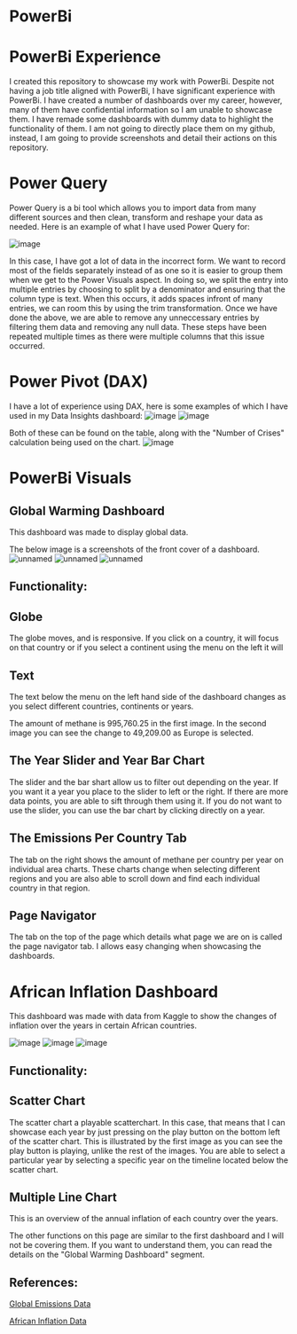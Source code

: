 # PowerBi
# PowerBi Experience
I created this repository to showcase my work with PowerBi.
Despite not having a job title aligned with PowerBi, I have significant experience with PowerBi.
I have created a number of dashboards over my career, however, many of them have confidential information so I am unable to showcase them.
I have remade some dashboards with dummy data to highlight the functionality of them.
I am not going to directly place them on my github, instead, I am going to provide screenshots and detail their actions on this repository.

# Power Query

Power Query is a bi tool which allows you to import data from many different sources and then clean, transform and reshape your data as needed. Here is an example of what I have used Power Query for:

![image](https://github.com/Taharqua/PowerBi/assets/56850203/124d941d-b7d6-4afd-98e6-d46eb14d64e0)

In this case, I have got a lot of data in the incorrect form.
We want to record most of the fields separately instead of as one so it is easier to group them when we get to the Power Visuals aspect.
In doing so, we split the entry into multiple entries by choosing to split by a denominator and ensuring that the column type is text.
When this occurs, it adds spaces infront of many entries, we can room this by using the trim transformation.
Once we have done the above, we are able to remove any unneccessary entries by filtering them data and removing any null data.
These steps have been repeated multiple times as there were multiple columns that this issue occurred.

# Power Pivot (DAX)

I have a lot of experience using DAX, here is some examples of which I have used in my Data Insights dashboard:
![image](https://github.com/Taharqua/PowerBi/assets/56850203/0d9530ce-20da-4183-9da7-3fc683696d80)
![image](https://github.com/Taharqua/PowerBi/assets/56850203/435565fb-dec2-49c9-a855-56be84bababf)

Both of these can be found on the table, along with the "Number of Crises" calculation being used on the chart.
![image](https://github.com/Taharqua/PowerBi/assets/56850203/377275f6-c964-4fb7-bb12-65aa5abc49f7)

# PowerBi Visuals

## Global Warming Dashboard

This dashboard was made to display global data.

The below image is a screenshots of the front cover of a dashboard.
![unnamed](https://github.com/Taharqua/PowerBi/assets/56850203/d8bf5ad5-4e98-40a1-b815-d9539cc44d43)
![unnamed](https://github.com/Taharqua/PowerBi/assets/56850203/8affba70-10e4-4642-9b37-0177e79c26b8)
![unnamed](https://github.com/Taharqua/PowerBi/assets/56850203/330fd355-8a60-48ee-af97-fb041c7361c4)

## Functionality:
## Globe
The globe moves, and is responsive. If you click on a country, it will focus on that country or if you select a continent using the menu on the left it will

## Text
The text below the menu on the left hand side of the dashboard changes as you select different countries, continents or years.

The amount of methane is 995,760.25 in the first image. In the second image you can see the change to 49,209.00 as Europe is selected.

## The Year Slider and Year Bar Chart
The slider and the bar shart allow us to filter out depending on the year. If you want it a year you place to the slider to left or the right. If there are more data points, you are able to sift through them using it.
If you do not want to use the slider, you can use the bar chart by clicking directly on a year.

## The Emissions Per Country Tab
The tab on the right shows the amount of methane per country per year on individual area charts. These charts change when selecting different regions and you are also able to scroll down and find each individual country in that region.

## Page Navigator
The tab on the top of the page which details what page we are on is called the page navigator tab. I allows easy changing when showcasing the dashboards.

# African Inflation Dashboard

This dashboard was made with data from Kaggle to show the changes of inflation over the years in certain African countries.

![image](https://github.com/Taharqua/PowerBi/assets/56850203/3dff2e7f-32d7-4578-8e98-15905341624b)
![image](https://github.com/Taharqua/PowerBi/assets/56850203/3747cf66-4578-4f58-aa59-3c018443fb7d)
![image](https://github.com/Taharqua/PowerBi/assets/56850203/e5db6f5c-6cfa-4562-9e3c-bbcc253e94e5)

## Functionality:
## Scatter Chart
The scatter chart a playable scatterchart.
In this case, that means that I can showcase each year by just pressing on the play button on the bottom left of the scatter chart. This is illustrated by the first image as you can see the play button is playing, unlike the rest of the images.
You are able to select a particular year by selecting a specific year on the timeline located below the scatter chart.

## Multiple Line Chart 
This is an overview of the annual inflation of each country over the years.

The other functions on this page are similar to the first dashboard and I will not be covering them. If you want to understand them, you can read the details on the "Global Warming Dashboard" segment.

## References:
[Global Emissions Data](https://www.kaggle.com/datasets/ashishraut64/global-methane-emissions)

[African Inflation Data](https://www.kaggle.com/datasets/chirin/africa-economic-banking-and-systemic-crisis-data)
